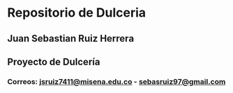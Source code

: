 # Repositorio de Dulceria


## Juan Sebastian Ruiz Herrera




## Proyecto de Dulcería 



### Correos: jsruiz7411@misena.edu.co  -   sebasruiz97@gmail.com



